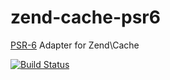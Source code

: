 # zend-cache-psr6

[PSR-6](https://github.com/php-fig/fig-standards/blob/master/accepted/PSR-6-cache.md) Adapter for Zend\Cache


[![Build Status](https://travis-ci.org/kynx/zend-cache-psr6.svg?branch=master)](https://travis-ci.org/kynx/zend-cache-psr6)
